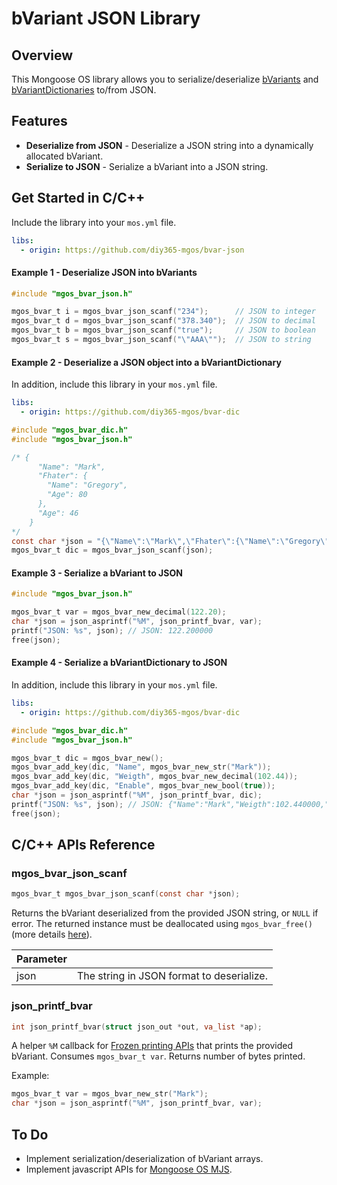 # bVariant JSON Library
## Overview
This Mongoose OS library allows you to serialize/deserialize [bVariants](https://github.com/diy365-mgos/bvar) and [bVariantDictionaries](https://github.com/diy365-mgos/bvar-dic) to/from JSON.
## Features
- **Deserialize from JSON** - Deserialize a JSON string into a dynamically allocated bVariant.
- **Serialize to JSON** - Serialize a bVariant into a JSON string.
## Get Started in C/C++ 
Include the library into your `mos.yml` file.
```yaml
libs:
  - origin: https://github.com/diy365-mgos/bvar-json
```
#### Example 1 - Deserialize JSON into bVariants
```c
#include "mgos_bvar_json.h"

mgos_bvar_t i = mgos_bvar_json_scanf("234");      // JSON to integer
mgos_bvar_t d = mgos_bvar_json_scanf("378.340");  // JSON to decimal
mgos_bvar_t b = mgos_bvar_json_scanf("true");     // JSON to boolean
mgos_bvar_t s = mgos_bvar_json_scanf("\"AAA\"");  // JSON to string
```
#### Example 2 - Deserialize a JSON object into a bVariantDictionary
In addition, include this library in your `mos.yml` file.
```yaml
libs:
  - origin: https://github.com/diy365-mgos/bvar-dic
```
```c
#include "mgos_bvar_dic.h"
#include "mgos_bvar_json.h"

/* {
      "Name": "Mark",
      "Fhater": {
        "Name": "Gregory",
        "Age": 80
      },
      "Age": 46
    }
*/
const char *json = "{\"Name\":\"Mark\",\"Fhater\":{\"Name\":\"Gregory\",\"Age\":80},\"Age\":46}";
mgos_bvar_t dic = mgos_bvar_json_scanf(json);
```
#### Example 3 - Serialize a bVariant to JSON
```c
#include "mgos_bvar_json.h"

mgos_bvar_t var = mgos_bvar_new_decimal(122.20);
char *json = json_asprintf("%M", json_printf_bvar, var);
printf("JSON: %s", json); // JSON: 122.200000
free(json);
```
#### Example 4 - Serialize a bVariantDictionary to JSON
In addition, include this library in your `mos.yml` file.
```yaml
libs:
  - origin: https://github.com/diy365-mgos/bvar-dic
```
```c
#include "mgos_bvar_dic.h"
#include "mgos_bvar_json.h"

mgos_bvar_t dic = mgos_bvar_new();
mgos_bvar_add_key(dic, "Name", mgos_bvar_new_str("Mark"));
mgos_bvar_add_key(dic, "Weigth", mgos_bvar_new_decimal(102.44));
mgos_bvar_add_key(dic, "Enable", mgos_bvar_new_bool(true));
char *json = json_asprintf("%M", json_printf_bvar, dic);
printf("JSON: %s", json); // JSON: {"Name":"Mark","Weigth":102.440000,"Enable":true}
free(json);
```
## C/C++ APIs Reference
### mgos_bvar_json_scanf
```c
mgos_bvar_t mgos_bvar_json_scanf(const char *json);
```
Returns the bVariant deserialized from the provided JSON string, or `NULL` if error. The returned instance must be deallocated using `mgos_bvar_free()` (more details [here](https://github.com/diy365-mgos/bvar#mgos_bvar_free)).

|Parameter||
|--|--|
|json|The string in JSON format to deserialize.|
### json_printf_bvar
```c
int json_printf_bvar(struct json_out *out, va_list *ap);
```
A helper `%M` callback for [Frozen printing APIs](https://github.com/cesanta/frozen) that prints the provided bVariant. Consumes `mgos_bvar_t var`. Returns number of bytes printed.

Example:
```c
mgos_bvar_t var = mgos_bvar_new_str("Mark");
char *json = json_asprintf("%M", json_printf_bvar, var);
```
## To Do
- Implement serialization/deserialization of bVariant arrays.
- Implement javascript APIs for [Mongoose OS MJS](https://github.com/mongoose-os-libs/mjs).
